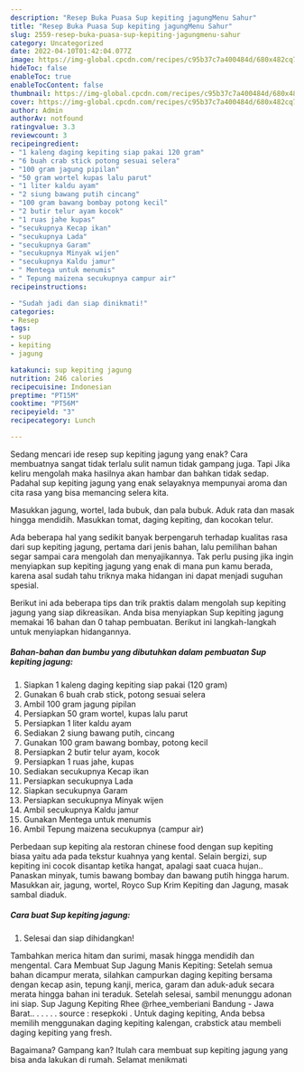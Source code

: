 ```yaml
---
description: "Resep Buka Puasa Sup kepiting jagungMenu Sahur"
title: "Resep Buka Puasa Sup kepiting jagungMenu Sahur"
slug: 2559-resep-buka-puasa-sup-kepiting-jagungmenu-sahur
category: Uncategorized
date: 2022-04-10T01:42:04.077Z
image: https://img-global.cpcdn.com/recipes/c95b37c7a400484d/680x482cq70/sup-kepiting-jagung-foto-resep-utama.jpg
hideToc: false
enableToc: true
enableTocContent: false
thumbnail: https://img-global.cpcdn.com/recipes/c95b37c7a400484d/680x482cq70/sup-kepiting-jagung-foto-resep-utama.jpg
cover: https://img-global.cpcdn.com/recipes/c95b37c7a400484d/680x482cq70/sup-kepiting-jagung-foto-resep-utama.jpg
author: Admin
authorAv: notfound
ratingvalue: 3.3
reviewcount: 3
recipeingredient:
- "1 kaleng daging kepiting siap pakai 120 gram"
- "6 buah crab stick potong sesuai selera"
- "100 gram jagung pipilan"
- "50 gram wortel kupas lalu parut"
- "1 liter kaldu ayam"
- "2 siung bawang putih cincang"
- "100 gram bawang bombay potong kecil"
- "2 butir telur ayam kocok"
- "1 ruas jahe kupas"
- "secukupnya Kecap ikan"
- "secukupnya Lada"
- "secukupnya Garam"
- "secukupnya Minyak wijen"
- "secukupnya Kaldu jamur"
- " Mentega untuk menumis"
- " Tepung maizena secukupnya campur air"
recipeinstructions:

- "Sudah jadi dan siap dinikmati!"
categories:
- Resep
tags:
- sup
- kepiting
- jagung

katakunci: sup kepiting jagung 
nutrition: 246 calories
recipecuisine: Indonesian
preptime: "PT15M"
cooktime: "PT56M"
recipeyield: "3"
recipecategory: Lunch

---
```



Sedang mencari ide resep sup kepiting jagung yang enak? Cara membuatnya sangat tidak terlalu sulit namun tidak gampang juga. Tapi Jika keliru mengolah maka hasilnya akan hambar dan bahkan tidak sedap. Padahal sup kepiting jagung yang enak selayaknya mempunyai aroma dan cita rasa yang bisa memancing selera kita.


Masukkan jagung, wortel, lada bubuk, dan pala bubuk. Aduk rata dan masak hingga mendidih. Masukkan tomat, daging kepiting, dan kocokan telur.

Ada beberapa hal yang sedikit banyak berpengaruh terhadap kualitas rasa dari sup kepiting jagung, pertama dari jenis bahan, lalu pemilihan bahan segar sampai cara mengolah dan menyajikannya. Tak perlu pusing jika ingin menyiapkan sup kepiting jagung yang enak di mana pun kamu berada, karena asal sudah tahu triknya maka hidangan ini dapat menjadi suguhan spesial.


Berikut ini ada beberapa tips dan trik praktis dalam mengolah sup kepiting jagung yang siap dikreasikan. Anda bisa menyiapkan Sup kepiting jagung memakai 16 bahan dan 0 tahap pembuatan. Berikut ini langkah-langkah untuk menyiapkan hidangannya.

<!--inarticleads1-->

##### Bahan-bahan dan bumbu yang dibutuhkan dalam pembuatan Sup kepiting jagung:

1. Siapkan 1 kaleng daging kepiting siap pakai (120 gram)
1. Gunakan 6 buah crab stick, potong sesuai selera
1. Ambil 100 gram jagung pipilan
1. Persiapkan 50 gram wortel, kupas lalu parut
1. Persiapkan 1 liter kaldu ayam
1. Sediakan 2 siung bawang putih, cincang
1. Gunakan 100 gram bawang bombay, potong kecil
1. Persiapkan 2 butir telur ayam, kocok
1. Persiapkan 1 ruas jahe, kupas
1. Sediakan secukupnya Kecap ikan
1. Persiapkan secukupnya Lada
1. Siapkan secukupnya Garam
1. Persiapkan secukupnya Minyak wijen
1. Ambil secukupnya Kaldu jamur
1. Gunakan  Mentega untuk menumis
1. Ambil  Tepung maizena secukupnya (campur air)


Perbedaan sup kepiting ala restoran chinese food dengan sup kepiting biasa yaitu ada pada tekstur kuahnya yang kental. Selain bergizi, sup kepiting ini cocok disantap ketika hangat, apalagi saat cuaca hujan.. Panaskan minyak, tumis bawang bombay dan bawang putih hingga harum. Masukkan air, jagung, wortel, Royco Sup Krim Kepiting dan Jagung, masak sambal diaduk. 

<!--inarticleads2-->

##### Cara buat Sup kepiting jagung:


1. Selesai dan siap dihidangkan!

Tambahkan merica hitam dan surimi, masak hingga mendidih dan mengental. Cara Membuat Sup Jagung Manis Kepiting: Setelah semua bahan dicampur merata, silahkan campurkan daging kepiting bersama dengan kecap asin, tepung kanji, merica, garam dan aduk-aduk secara merata hingga bahan ini teraduk. Setelah selesai, sambil menunggu adonan ini siap. Sup Jagung Kepiting Rhee @rhee_vemberiani Bandung - Jawa Barat.. . . . . . source : resepkoki . Untuk daging kepiting, Anda bebsa memilih menggunakan daging kepiting kalengan, crabstick atau membeli daging kepiting yang fresh. 

Bagaimana? Gampang kan? Itulah cara membuat sup kepiting jagung yang bisa anda lakukan di rumah. Selamat menikmati
